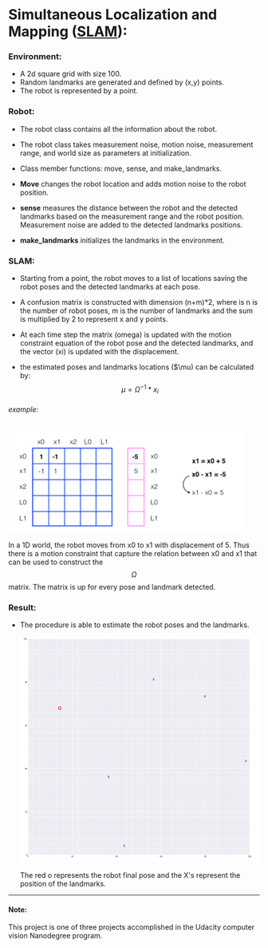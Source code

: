 # Simultaneous Localization and Mapping ([SLAM](https://en.wikipedia.org/wiki/Simultaneous_localization_and_mapping)):

### Environment:
* A 2d square grid with size 100.
* Random landmarks are generated and defined by (x,y) points.
* The robot is represented by a point.

### Robot:
* The robot class contains all the information about the robot.

* The robot class takes measurement noise, motion noise, measurement range, and world size as parameters at initialization.

* Class member functions: move, sense, and make_landmarks.

* **Move** changes the robot location and adds motion noise to the robot position.

* **sense** measures the distance between the robot and the detected landmarks based on the measurement range and the robot position. Measurement noise are added to the detected landmarks positions.

* **make_landmarks** initializes the landmarks in the environment.
### SLAM:
* Starting from a point, the robot moves to a list of locations saving the robot poses and the detected landmarks at each pose.

* A confusion matrix is constructed with dimension (n+m)*2,
where is n is the number of robot poses, m is the number of landmarks and the sum is multiplied by 2 to represent x and y points.

* At each time step the matrix (omega) is updated with the motion constraint equation of the robot pose and the detected landmarks, and the vector (xi) is updated with the displacement.

* the estimated poses and landmarks locations ($\mu) can be calculated by:
    $$\mu = \Omega ^{-1} *x_i$$
###### example:  

  ![slam](images/slam1D.PNG)

  In a 1D world, the robot moves from x0 to x1 with displacement of 5. Thus there is a motion constraint that capture the relation between x0 and x1 that can be used to construct the $$\Omega$$ matrix.
The matrix is up for every pose and landmark detected.

### Result:
* The procedure is able to estimate the robot poses and the landmarks.

  ![estimated values](images/estimated.PNG)

  The red o represents the robot final pose and the X's represent the position of the landmarks.

___
#### Note:
This project is one of three projects accomplished in the Udacity computer vision Nanodegree program.
